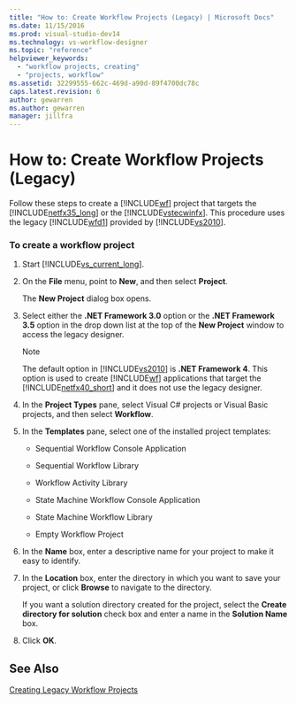 ```yaml
---
title: "How to: Create Workflow Projects (Legacy) | Microsoft Docs"
ms.date: 11/15/2016
ms.prod: visual-studio-dev14
ms.technology: vs-workflow-designer
ms.topic: "reference"
helpviewer_keywords: 
  - "workflow projects, creating"
  - "projects, workflow"
ms.assetid: 32299555-662c-469d-a90d-89f4700dc78c
caps.latest.revision: 6
author: gewarren
ms.author: gewarren
manager: jillfra
---
```

# How to: Create Workflow Projects (Legacy)
Follow these steps to create a [!INCLUDE[wf](../includes/wf-md.md)] project that targets the [!INCLUDE[netfx35_long](../includes/netfx35-long-md.md)] or the [!INCLUDE[vstecwinfx](../includes/vstecwinfx-md.md)]. This procedure uses the legacy [!INCLUDE[wfd1](../includes/wfd1-md.md)] provided by [!INCLUDE[vs2010](../includes/vs2010-md.md)].  
  
### To create a workflow project  
  
1. Start [!INCLUDE[vs_current_long](../includes/vs-current-long-md.md)].  
  
2. On the **File** menu, point to **New**, and then select **Project**.  
  
     The **New Project** dialog box opens.  
  
3. Select either the **.NET Framework 3.0** option or the **.NET Framework 3.5** option in the drop down list at the top of the **New Project** window to access the legacy designer.  
  
    > [!NOTE]
    > The default option in [!INCLUDE[vs2010](../includes/vs2010-md.md)] is **.NET Framework 4**. This option is used to create [!INCLUDE[wf](../includes/wf-md.md)] applications that target the [!INCLUDE[netfx40_short](../includes/netfx40-short-md.md)] and it does not use the legacy designer.  
  
4. In the **Project Types** pane, select Visual C# projects or Visual Basic projects, and then select **Workflow**.  
  
5. In the **Templates** pane, select one of the installed project templates:  
  
    - Sequential Workflow Console Application  
  
    - Sequential Workflow Library  
  
    - Workflow Activity Library  
  
    - State Machine Workflow Console Application  
  
    - State Machine Workflow Library  
  
    - Empty Workflow Project  
  
6. In the **Name** box, enter a descriptive name for your project to make it easy to identify.  
  
7. In the **Location** box, enter the directory in which you want to save your project, or click **Browse** to navigate to the directory.  
  
     If you want a solution directory created for the project, select the **Create directory for solution** check box and enter a name in the **Solution Name** box.  
  
8. Click **OK**.  
  
## See Also  
 [Creating Legacy Workflow Projects](../workflow-designer/creating-legacy-workflow-projects.md)